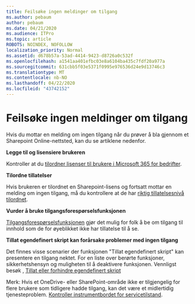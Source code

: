 ```yaml
---
title: Feilsøke ingen meldinger om tilgang
ms.author: pebaum
author: pebaum
ms.date: 04/21/2020
ms.audience: ITPro
ms.topic: article
ROBOTS: NOINDEX, NOFOLLOW
localization_priority: Normal
ms.assetid: d678b57a-53ad-4414-9423-d8726a0c532f
ms.openlocfilehash: a1541aa401efbc03e8a6104ba435c7fdf20a977a
ms.sourcegitcommit: 631cbb5f03e5371f0995e976536d24e9d13746c3
ms.translationtype: MT
ms.contentlocale: nb-NO
ms.lasthandoff: 04/22/2020
ms.locfileid: "43742152"
---
```

# <a name="troubleshoot-access-denied-messages"></a>Feilsøke ingen meldinger om tilgang

Hvis du mottar en melding om ingen tilgang når du prøver å bla gjennom et Sharepoint Online-nettsted, kan du se artiklene nedenfor.

**Legge til og lisensiere brukeren**

Kontroller at du [tilordner lisenser til brukere i Microsoft 365 for bedrifter](https://docs.microsoft.com/office365/admin/subscriptions-and-billing/assign-licenses-to-users?view=o365-worldwide&amp;tabs=One).

**Tilordne tillatelser**

Hvis brukeren er tilordnet en Sharepoint-lisens og fortsatt mottar en melding om ingen tilgang, må du kontrollere at de har [riktig tillatelsesnivå tilordnet](https://docs.microsoft.com/sharepoint/understanding-permission-levels).

**Vurder å bruke tilgangsforespørselsfunksjonen**

[Tilgangsforespørselsfunksjonen](https://support.office.com/article/Set-up-and-manage-access-requests-94B26E0B-2822-49D4-929A-8455698654B3) gjør det mulig for folk å be om tilgang til innhold som de for øyeblikket ikke har tillatelse til å se. 

**Tillat egendefinert skript kan forårsake problemer med ingen tilgang**

Det finnes visse scenarier der funksjonen "Tillat egendefinert skript" kan presentere en tilgang nektet. For en liste over berørte funksjoner, sikkerhetshensyn og muligheten til å deaktivere funksjonen. Vennligst besøk , [Tillat eller forhindre egendefinert skript](https://docs.microsoft.com/sharepoint/allow-or-prevent-custom-script)

Merk: Hvis et OneDrive- eller SharePoint-område ikke er tilgjengelig for flere brukere som tidligere hadde tilgang, kan det være et midlertidig tjenesteproblem. [Kontroller instrumentbordet for servicetilstand](https://portal.office.com/adminportal/home#/servicehealth).


  

